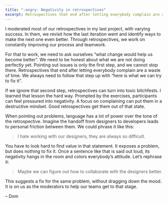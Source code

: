 ```yaml
---
title: ":angry: Negativity in retrospectives"
excerpt: Retrospectives that end after letting everybody complain are a waste of time.
---
```

I moderated most of our retrospectives in my last project, with varying success. In them, we revisit how the last iteration went and identify ways to make the next one even better. Through retrospectives, we work on constantly improving our process and teamwork.

For that to work, we need to ask ourselves “what change would help us become better”. We need to be honest about what we are not doing perfectly yet. Pointing out issues is only the first step, and we cannot stop there. Retrospectives that end after letting everybody complain are a waste of time. We always need to follow that step up with “here is what we can try to fix it”.

If we ignore that second step, retrospectives can turn into toxic bitchfests. I learned that lesson the hard way. Prompted by the exercises, participants can feel pressured into negativity. A focus on complaining can put them in a destructive mindset. Good retrospectives get them out of that state.

When pointing out problems, language has a lot of power over the tone of the retrospective. Imagine the handoff from designers to developers leads to personal friction between them. We could phrase it like this:

> I hate working with our designers, they are always so difficult.

You have to look hard to find value in that statement. It exposes a problem, but does nothing to fix it. Once a sentence like that is said out loud, its negativity hangs in the room and colors everybody’s attitude. Let’s rephrase it:

> Maybe we can figure out how to collaborate with the designers better.

This suggests a fix for the same problem, without dragging down the mood. It is on us as the moderators to help our teams get to that stage.

– Dom